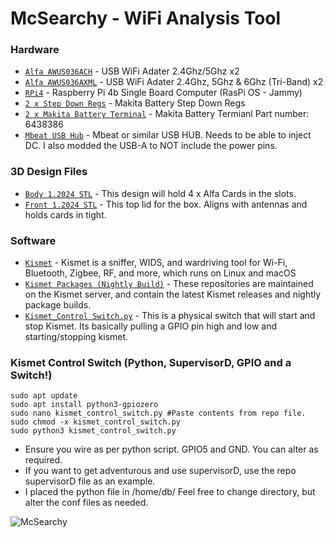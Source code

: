# McSearchy - WiFi Analysis Tool

### Hardware
- [`Alfa AWUS036ACH`](https://www.alfa.com.tw/) - USB WiFi Adater 2.4Ghz/5Ghz x2
- [`Alfa AWUS036AXML`](https://www.alfa.com.tw/) - USB WiFi Adater 2.4Ghz, 5Ghz & 6Ghz (Tri-Band) x2
- [`RPi4`](https://www.raspberrypi.com/) - Raspberry Pi 4b Single Board Computer (RasPi OS - Jammy)
- [`2 x Step Down Regs`](https://www.pololu.com/product/4091) - Makita Battery Step Down Regs
- [`2 x Makita Battery Terminal`](https://www.amazon.com/Makita-643838-6-Terminal-Replacement-Part/dp/B01014GPZS) - Makita Battery Termianl Part number: 6438386
- [`Mbeat USB Hub`](https://www.ple.com.au/Products/665182/mbeat-4-port-usb-a-30-hub-with-dc-port) - Mbeat or similar USB HUB. Needs to be able to inject DC. I also modded the USB-A to NOT include the power pins.

### 3D Design Files
- [`Body 1.2024 STL`](https://github.com/deeeblack/McSearchy/blob/d8a8ad45816862e5c889b6f45955ff5700517497/Body%201.2024.stl) - This design will hold 4 x Alfa Cards in the slots.
- [`Front 1.2024 STL`](https://github.com/deeeblack/McSearchy/blob/d8a8ad45816862e5c889b6f45955ff5700517497/Front%201.2024.stl) - This top lid for the box. Aligns with antennas and holds cards in tight.

### Software
- [`Kismet`](https://www.kismetwireless.net/) - Kismet is a sniffer, WIDS, and wardriving tool for Wi-Fi, Bluetooth, Zigbee, RF, and more, which runs on Linux and macOS
- [`Kismet Packages (Nightly Build)`](https://www.kismetwireless.net/packages/) - These repositories are maintained on the Kismet server, and contain the latest Kismet releases and nightly package builds.
- [`Kismet_Control Switch.py`](https://github.com/deeeblack/McSearchy/blob/b38a719ff690216369c0e0bfd0405533536866a5/kismet_control_switch.py) - This is a physical switch that will start and stop Kismet. Its basically pulling a GPIO pin high and low and starting/stopping kismet.

### Kismet Control Switch (Python, SupervisorD, GPIO and a Switch!)
  ```
  sudo apt update
  sudo apt install python3-gpiozero
  sudo nano kismet_control_switch.py #Paste contents from repo file.
  sudo chmod -x kismet_control_switch.py
  sudo python3 kismet_control_switch.py
  ```
- Ensure you wire as per python script. GPIO5 and GND. You can alter as required.
- If you want to get adventurous and use supervisorD, use the repo supervisorD file as an example.
- I placed the python file in /home/db/ Feel free to change directory, but alter the conf files as needed.


![McSearchy](https://github.com/deeeblack/McSearchy/assets/18100269/81bff66e-1ad5-4d25-af21-203acf6bb14b)

